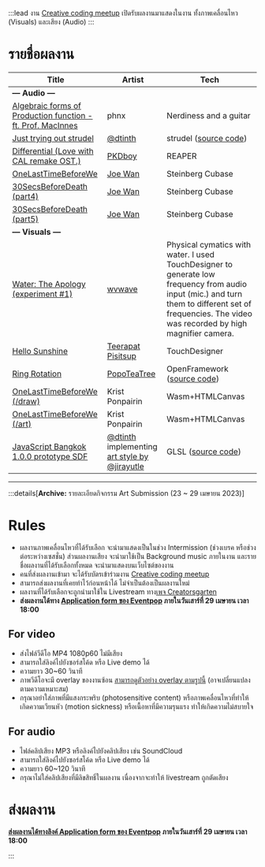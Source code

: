 :::lead
งาน [Creative coding meetup][evp] เปิดรับผลงานมาแสดงในงาน ทั้งภาพเคลื่อนไหว (Visuals) และเสียง (Audio)
:::

[evp]: https://eventpop.me/s/creative-coding-meetup
[form]: https://grtn.org/creative-art-submit

# รายชื่อผลงาน

| Title | Artist | Tech |
| ----- | ------ | ---- |
| **— Audio —** |
| [Algebraic forms of Production function - ft. Prof. MacInnes](https://m.soundcloud.com/xnhp/algebraic-forms-of-production-function-ft-prof-macinnes) | phnx | Nerdiness and a guitar |
| [Just trying out strudel](https://drive.google.com/file/d/1apH6DBbwseIgymPBxOf-bakHxAQleXN3/view?usp=share_link) | [@dtinth](https://dt.in.th/) | strudel ([source code](https://strudel.tidalcycles.org/?zXR46ueBGaSN)) |
| [Differential (Love with CAL remake OST.)](https://drive.google.com/file/d/1HuvUptW8edP4tabZkyp9zxHVUfemwUhp/view) | [PKDboy](https://www.instagram.com/kpisabsentminded/) | REAPER |
| [OneLastTimeBeforeWe](https://onelasttimebeforewe.deadlinealwaysexists.com/music/Part1_full.mp3) | [Joe Wan](https://www.youtube.com/@Joe_Wan) | Steinberg Cubase |
| [30SecsBeforeDeath (part4)](https://30secsbeforedeath.deadlinealwaysexists.com/music/part4_final.mp3) | [Joe Wan](https://www.youtube.com/@Joe_Wan) | Steinberg Cubase |
| [30SecsBeforeDeath (part5)](https://30secsbeforedeath.deadlinealwaysexists.com/music/part5_final.mp3) | [Joe Wan](https://www.youtube.com/@Joe_Wan) | Steinberg Cubase |
| **— Visuals —** |
| [Water: The Apology (experiment #1)](https://drive.google.com/file/d/1NoQKZNNckHVKHMjjcLZLz_Ev_xWfysxC/view?usp=sharing) | [wvwave](https://www.instagram.com/wvweeratouch/) | Physical cymatics with water. I used TouchDesigner to generate low frequency from audio input (mic.) and turn them to different set of frequencies. The video was recorded by high magnifier camera. |
| [Hello Sunshine](https://drive.google.com/file/d/1LOHosFaeIU2ZuqO7kbGY0lI4_zjkdPZu/view) | [Teerapat Pisitsup](https://www.instagram.com/teerapatpisitsup/) | TouchDesigner |
| [Ring Rotation](https://drive.google.com/drive/folders/1Htc0sYwXppwNDovdyWUQS-O5bblZuWZ5?usp=sharing) | [PopoTeaTree](https://www.instagram.com/juneygorllery/) | OpenFramework ([source code](https://github.com/PopoTeaTree/Morphing)) |
| [OneLastTimeBeforeWe (/draw)](https://onelasttimebeforewe.deadlinealwaysexists.com/draw) | Krist Ponpairin | Wasm+HTMLCanvas |
| [OneLastTimeBeforeWe (/art)](https://onelasttimebeforewe.deadlinealwaysexists.com/art) | Krist Ponpairin | Wasm+HTMLCanvas |
| [JavaScript Bangkok 1.0.0 prototype SDF](https://drive.google.com/file/d/1rQn0GvSJVWFiG3nemNTGFHwrQXR85LnH/view?usp=sharing) | [@dtinth](https://dt.in.th) implementing [art style by @jirayutle](https://dribbble.com/shots/10593738-Javascript-Bangkok-1-0-0-CI-Pre-Release-Version) | GLSL ([source code](https://github.com/dtinth/html5-animation-video-renderer/blob/master/examples/jsbangkok-prototype.html)) |

---

:::details[__Archive:__ รายละเอียดกิจกรรม Art Submission (23 ~ 29 เมษายน 2023)]

# Rules

- ผลงานภาพเคลื่อนไหวที่ได้รับเลือก จะนำมาแสดงเป็นในช่วง Intermission (ช่วงเบรค หรือช่วงต่อระหว่างเซสชั่น) ส่วนผลงานเสียง จะนำมาใช้เป็น Background music ภายในงาน และรายชื่อผลงานที่ได้รับเลือกทั้งหมด จะนำมาแสดงบนเว็บไซต์ของงาน
- คนที่ส่งผลงานเข้ามา จะได้รับบัตรเข้าร่วมงาน [Creative coding meetup][evp]
- สามารถส่งผลงานที่เคยทำไว้ก่อนหน้าได้ ไม่จำเป็นต้องเป็นผลงานใหม่
- ผลงานที่ได้รับเลือกจะถูกนำมาใช้ใน Livestream ทาง[เพจ Creatorsgarten](https://fb.me/creatorsgarten)
- **ส่งผลงานได้ทาง [Application form ของ Eventpop][form] ภายในวันเสาร์ที่ 29 เมษายน เวลา 18:00**

## For video

- ส่งไฟล์วีดีโอ MP4 1080p60 ไม่มีเสียง
- สามารถใส่ลิงค์ไปยังซอร์สโค้ด หรือ Live demo ได้
- ความยาว 30~60 วินาที
- ภาพวีดีโอจะมี overlay ของงานซ้อน [สามารถดูตัวอย่าง overlay ตามรูปนี้](https://cdn.discordapp.com/attachments/1083744866758045778/1099693120586780692/image.png) (อาจเปลี่ยนแปลงตามความเหมาะสม)
- กรุณาอย่าใส่ภาพที่มีแสงกระพริบ (photosensitive content) หรือภาพเคลื่อนไหวที่ทำให้เกิดความเวียนหัว (motion sickness) หรือเนื้อหาที่มีความรุนแรง ทำให้เกิดความไม่สบายใจ

## For audio

- ไฟล์คลิปเสียง MP3 หรือลิงค์ไปยังคลิปเสียง เช่น SoundCloud
- สามารถใส่ลิงค์ไปยังซอร์สโค้ด หรือ Live demo ได้
- ความยาว 60~120 วินาที
- กรุณาไม่ใส่คลิปเสียงที่มีลิขสิทธิ์ในผลงาน เนื่องจากจะทำให้ livestream ถูกตัดเสียง

# ส่งผลงาน

**[ส่งผลงานได้ทางลิงค์ Application form ของ Eventpop][form] ภายในวันเสาร์ที่ 29 เมษายน เวลา 18:00**

:::